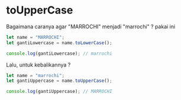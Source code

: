 # toUpperCase
Bagaimana caranya agar "MARROCHI" menjadi "marrochi" ? pakai ini

```javascript
let name = "MARROCHI";
let gantiLowercase = name.toLowerCase();

console.log(gantiLowercase); // marrochi 
```
Lalu, untuk kebalikannya ?

```javascript
let name = "marrochi";
let gantiUppercase = name.toUpperCase();

console.log(gantiUppercase); // MARROCHI
```
